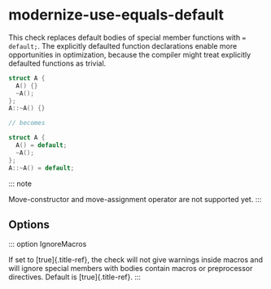 # modernize-use-equals-default

This check replaces default bodies of special member functions with
`= default;`. The explicitly defaulted function declarations enable more
opportunities in optimization, because the compiler might treat
explicitly defaulted functions as trivial.

```c++
struct A {
  A() {}
  ~A();
};
A::~A() {}

// becomes

struct A {
  A() = default;
  ~A();
};
A::~A() = default;
```

::: note

Move-constructor and move-assignment operator are not supported yet.
:::

## Options

::: option
IgnoreMacros

If set to [true]{.title-ref}, the check will not give warnings inside
macros and will ignore special members with bodies contain macros or
preprocessor directives. Default is [true]{.title-ref}.
:::
